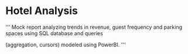 # Hotel Analysis
'''
Mock report analyzing trends in revenue, guest frequency and parking spaces using SQL database and queries 
 
(aggregation, cursors) modeled using PowerBI. 
'''
